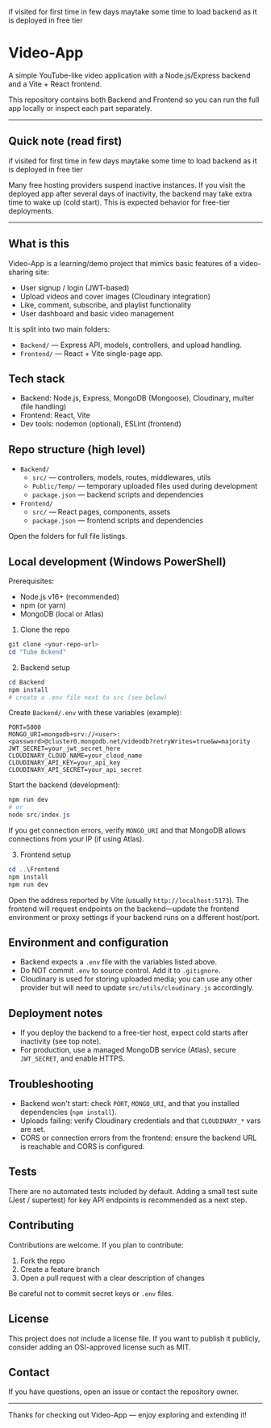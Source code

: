 if visited for first time in few days maytake some time to load backend as it is deployed in free tier

# Video-App

A simple YouTube-like video application with a Node.js/Express backend and a Vite + React frontend.

This repository contains both Backend and Frontend so you can run the full app locally or inspect each part separately.

---

## Quick note (read first)

if visited for first time in few days maytake some time to load backend as it is deployed in free tier

Many free hosting providers suspend inactive instances. If you visit the deployed app after several days of inactivity, the backend may take extra time to wake up (cold start). This is expected behavior for free-tier deployments.

---

## What is this

Video-App is a learning/demo project that mimics basic features of a video-sharing site:

- User signup / login (JWT-based)
- Upload videos and cover images (Cloudinary integration)
- Like, comment, subscribe, and playlist functionality
- User dashboard and basic video management

It is split into two main folders:

- `Backend/` — Express API, models, controllers, and upload handling.
- `Frontend/` — React + Vite single-page app.

## Tech stack

- Backend: Node.js, Express, MongoDB (Mongoose), Cloudinary, multer (file handling)
- Frontend: React, Vite
- Dev tools: nodemon (optional), ESLint (frontend)

## Repo structure (high level)

- `Backend/`
  - `src/` — controllers, models, routes, middlewares, utils
  - `Public/Temp/` — temporary uploaded files used during development
  - `package.json` — backend scripts and dependencies
- `Frontend/`
  - `src/` — React pages, components, assets
  - `package.json` — frontend scripts and dependencies

Open the folders for full file listings.

## Local development (Windows PowerShell)

Prerequisites:
- Node.js v16+ (recommended)
- npm (or yarn)
- MongoDB (local or Atlas)

1) Clone the repo

```powershell
git clone <your-repo-url>
cd "Tube Bckend"
```

2) Backend setup

```powershell
cd Backend
npm install
# create a .env file next to src (see below)
```

Create `Backend/.env` with these variables (example):

```text
PORT=5000
MONGO_URI=mongodb+srv://<user>:<password>@cluster0.mongodb.net/videodb?retryWrites=true&w=majority
JWT_SECRET=your_jwt_secret_here
CLOUDINARY_CLOUD_NAME=your_cloud_name
CLOUDINARY_API_KEY=your_api_key
CLOUDINARY_API_SECRET=your_api_secret
```

Start the backend (development):

```powershell
npm run dev
# or
node src/index.js
```

If you get connection errors, verify `MONGO_URI` and that MongoDB allows connections from your IP (if using Atlas).

3) Frontend setup

```powershell
cd ..\Frontend
npm install
npm run dev
```

Open the address reported by Vite (usually `http://localhost:5173`). The frontend will request endpoints on the backend—update the frontend environment or proxy settings if your backend runs on a different host/port.

## Environment and configuration

- Backend expects a `.env` file with the variables listed above.
- Do NOT commit `.env` to source control. Add it to `.gitignore`.
- Cloudinary is used for storing uploaded media; you can use any other provider but will need to update `src/utils/cloudinary.js` accordingly.

## Deployment notes

- If you deploy the backend to a free-tier host, expect cold starts after inactivity (see top note).
- For production, use a managed MongoDB service (Atlas), secure `JWT_SECRET`, and enable HTTPS.

## Troubleshooting

- Backend won't start: check `PORT`, `MONGO_URI`, and that you installed dependencies (`npm install`).
- Uploads failing: verify Cloudinary credentials and that `CLOUDINARY_*` vars are set.
- CORS or connection errors from the frontend: ensure the backend URL is reachable and CORS is configured.

## Tests

There are no automated tests included by default. Adding a small test suite (Jest / supertest) for key API endpoints is recommended as a next step.

## Contributing

Contributions are welcome. If you plan to contribute:

1. Fork the repo
2. Create a feature branch
3. Open a pull request with a clear description of changes

Be careful not to commit secret keys or `.env` files.

## License

This project does not include a license file. If you want to publish it publicly, consider adding an OSI-approved license such as MIT.

## Contact

If you have questions, open an issue or contact the repository owner.

---

Thanks for checking out Video-App — enjoy exploring and extending it!
